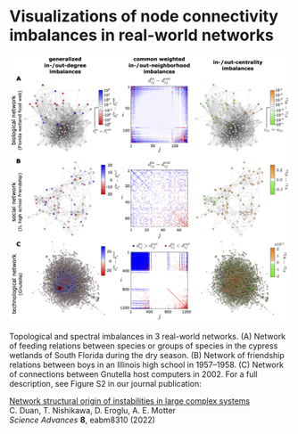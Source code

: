 # Visualizations of node connectivity imbalances in real-world networks

![vis_imbalances_networks.png](vis_imbalances_networks.png)

Topological and spectral imbalances in 3 real-world networks. (A) Network of feeding relations between species or groups of species in the cypress wetlands of South Florida during the dry season. (B) Network of friendship relations between boys in an Illinois high school in 1957–1958. (C) Network of connections between Gnutella host computers in 2002. For a full description, see Figure S2 in our journal publication:

[Network structural origin of instabilities in large complex systems](https://doi.org/10.1126/sciadv.abm8310)<br>
C. Duan, T. Nishikawa, D. Eroglu, A. E. Motter<br>
_Science Advances_ **8**, eabm8310 (2022)
